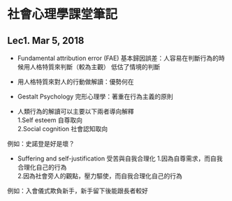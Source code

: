 # 社會心理學課堂筆記

## Lec1. Mar 5, 2018
* Fundamental attribution error (FAE) 基本歸因誤差：人容易在判斷行為的時候用人格特質來判斷（較為主觀）
低估了情境的判斷

* 用人格特質來對人的行動做解讀：優勢何在

* Gestalt Psychology 完形心理學：著重在行為主義的原則

* 人類行為的解讀可以主要以下兩者導向解釋<br />
1.Self esteem 自尊取向<br />
2.Social cognition 社會認知取向<br />

例如：史諾登是好是壞？

* Suffering and self-justification 受苦與自我合理化
1.因為自尊需求，而自我合理化自己的行為<br />
2.因為社會旁人的觀點，壓力驅使，而自我合理化自己的行為<br />

例如：入會儀式欺負新手，新手留下後能跟長者較好
